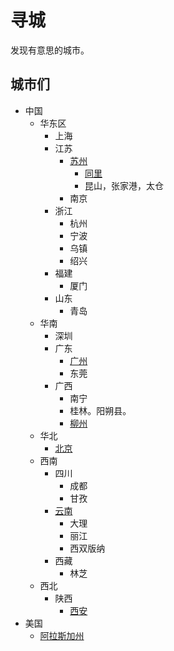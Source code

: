 # 寻城
发现有意思的城市。

## 城市们
* 中国
  * 华东区
    * 上海
    * 江苏
      * [苏州](suzhou)
        * [同里](suzhou/同里)
        * 昆山，张家港，太仓
      * 南京
    * 浙江
      * 杭州
      * 宁波
      * 乌镇
      * 绍兴
    * 福建
      * 厦门
    * 山东
      * 青岛
  * 华南
    * 深圳
    * 广东
      * [广州](guangzhou)
      * 东莞
    * 广西
      * 南宁
      * 桂林。阳朔县。
      * [柳州](guangxi/柳州.md)
  * 华北
    * [北京](beijing)
  * 西南
    * 四川
      * 成都
      * 甘孜
    * [云南](yunnan)
      * 大理
      * 丽江
      * 西双版纳
    * 西藏
      * 林芝
  * 西北
    * 陕西
      * [西安](西安)
* 美国
  * [阿拉斯加州](阿拉斯加州.md)
